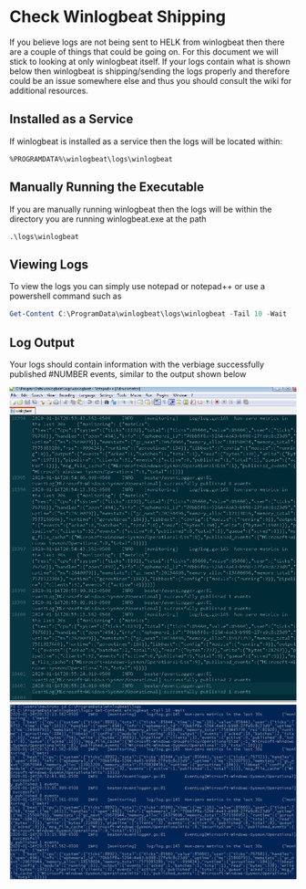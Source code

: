 # Check Winlogbeat Shipping

If you believe logs are not being sent to HELK from winlogbeat then there are a couple of things that could be going on. For this document we will stick to looking at only winlogbeat itself. If your logs contain what is shown below then winlogbeat is shipping/sending the logs properly and therefore could be an issue somewhere else and thus you should consult the wiki for additional resources.

## Installed as a Service

If winlogbeat is installed as a service then the logs will be located within:

```
%PROGRAMDATA%\winlogbeat\logs\winlogbeat
```

## Manually Running the Executable

If you are manually running winlogbeat then the logs will be within the directory you are running winlogbeat.exe at the path 

```
.\logs\winlogbeat
```

## Viewing Logs

To view the logs you can simply use notepad or notepad++ or use a powershell command such as

```powershell
Get-Content C:\ProgramData\winlogbeat\logs\winlogbeat -Tail 10 -Wait
```

## Log Output

Your logs should contain information with the verbiage successfully published #NUMBER events, similar to the output shown below

<img src="../../images/KAFKA-producer1.png">

<img src="../../images/KAFKA-producer2.png">